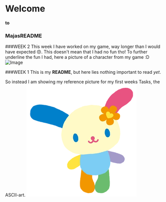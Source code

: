 
# Welcome
#### to 
### MajasREADME

###WEEK 2
This week I have worked on my game, way longer than I would have expected 😞. This doesn't mean that I had no fun tho! 
To further underline the fun I had, here a picture of a character from my game :D
![Image](Unicorn.webp)

###WEEK 1
This is my **README**, but here lies nothing important to read *yet*.

So instead I am showing my reference picture for my first weeks Tasks, the ASCII-art.
![Image](Usahana.webp)

